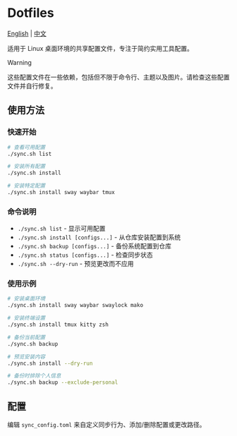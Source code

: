 # Dotfiles

[English](README.md) | [中文](README.zh-cn.md)

适用于 Linux 桌面环境的共享配置文件，专注于简约实用工具配置。

> [!WARNING]
> 这些配置文件在一些依赖，包括但不限于命令行、主题以及图片。请检查这些配置文件并自行修复。

## 使用方法

### 快速开始
```bash
# 查看可用配置
./sync.sh list

# 安装所有配置
./sync.sh install

# 安装特定配置
./sync.sh install sway waybar tmux
```

### 命令说明
- `./sync.sh list` - 显示可用配置
- `./sync.sh install [configs...]` - 从仓库安装配置到系统
- `./sync.sh backup [configs...]` - 备份系统配置到仓库
- `./sync.sh status [configs...]` - 检查同步状态
- `./sync.sh --dry-run` - 预览更改而不应用

### 使用示例
```bash
# 安装桌面环境
./sync.sh install sway waybar swaylock mako

# 安装终端设置
./sync.sh install tmux kitty zsh

# 备份当前配置
./sync.sh backup

# 预览安装内容
./sync.sh install --dry-run

# 备份时排除个人信息
./sync.sh backup --exclude-personal
```

## 配置

编辑 `sync_config.toml` 来自定义同步行为、添加/删除配置或更改路径。
